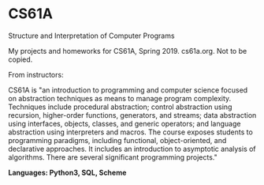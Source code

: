 # CS61A
Structure and Interpretation of Computer Programs 


My projects and homeworks for CS61A, Spring 2019. cs61a.org. Not to be copied.

From instructors:

CS61A is "an introduction to programming and computer science focused on abstraction techniques as means to manage program complexity. Techniques include procedural abstraction; control abstraction using recursion, higher-order functions, generators, and streams; data abstraction using interfaces, objects, classes, and generic operators; and language abstraction using interpreters and macros. The course exposes students to programming paradigms, including functional, object-oriented, and declarative approaches. It includes an introduction to asymptotic analysis of algorithms. There are several significant programming projects."

**Languages: Python3, SQL, Scheme**
